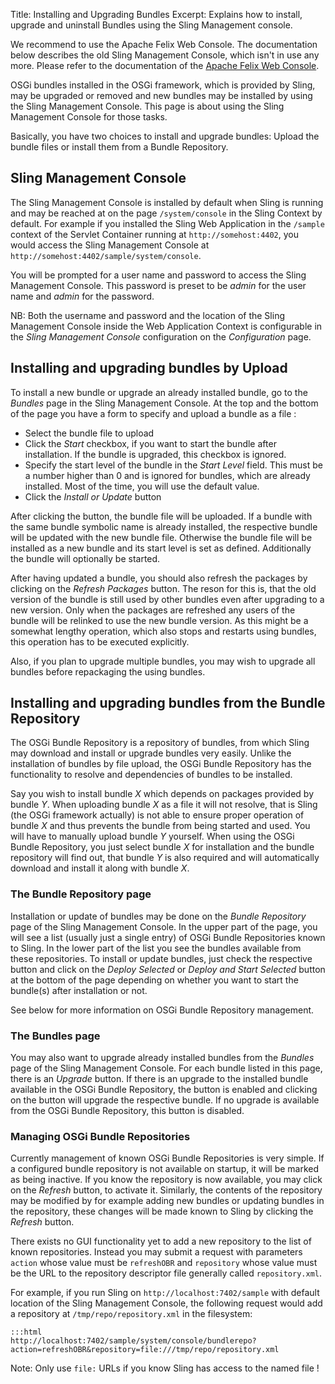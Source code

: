 Title: Installing and Upgrading Bundles
Excerpt: Explains how to install, upgrade and uninstall Bundles using the Sling Management console.

<div class="note">
We recommend to use the Apache Felix Web Console. The documentation below describes the old Sling Management Console, which isn't in use any more. Please refer to the documentation of the <a href="http://felix.apache.org/site/apache-felix-web-console.html">Apache Felix Web Console</a>.
</div>

OSGi bundles installed in the OSGi framework, which is provided by Sling, may be upgraded or removed and new bundles may be installed by using the Sling Management Console. This page is about using the Sling Management Console for those tasks.

Basically, you have two choices to install and upgrade bundles: Upload the bundle files or install them from a Bundle Repository.



## Sling Management Console

The Sling Management Console is installed by default when Sling is running and may be reached at on the page `/system/console` in the Sling Context by default. For example if you installed the Sling Web Application in the `/sample` context of the Servlet Container running at `http://somehost:4402`, you would access the Sling Management Console at `http://somehost:4402/sample/system/console`.

You will be prompted for a user name and password to access the Sling Management Console. This password is preset to be *admin* for the user name and *admin* for the password.

NB: Both the username and password and the location of the Sling Management Console inside the Web Application Context is configurable in the *Sling Management Console* configuration on the *Configuration* page.



## Installing and upgrading bundles by Upload

To install a new bundle or upgrade an already installed bundle, go to the *Bundles* page in the Sling Management Console. At the top and the bottom of the page you have a form to specify and upload a bundle as a file :

* Select the bundle file to upload
* Click the *Start* checkbox, if you want to start the bundle after installation. If the bundle is upgraded, this checkbox is ignored.
* Specify the start level of the bundle in the *Start Level* field. This must be a number higher than 0 and is ignored for bundles, which are already installed. Most of the time, you will use the default value.
* Click the *Install or Update* button

After clicking the button, the bundle file will be uploaded. If a bundle with the same bundle symbolic name is already installed, the respective bundle will be updated with the new bundle file. Otherwise the bundle file will be installed as a new bundle and its start level is set as defined. Additionally the bundle will optionally be started.

After having updated a bundle, you should also refresh the packages by clicking on the *Refresh Packages* button. The reson for this is, that the old version of the bundle is still used by other bundles even after upgrading to a new version. Only when the packages are refreshed any users of the bundle will be relinked to use the new bundle version. As this might be a somewhat lengthy operation, which also stops and restarts using bundles, this operation has to be executed explicitly.

Also, if you plan to upgrade multiple bundles, you may wish to upgrade all bundles before repackaging the using bundles.



## Installing and upgrading bundles from the Bundle Repository

The OSGi Bundle Repository is a repository of bundles, from which Sling may download and install or upgrade bundles very easily. Unlike the installation of bundles by file upload, the OSGi Bundle Repository has the functionality to resolve and dependencies of bundles to be installed.

Say you wish to install bundle *X* which depends on packages provided by bundle *Y*. When uploading bundle *X* as a file it will not resolve, that is Sling (the OSGi framework actually) is not able to ensure proper operation of bundle *X* and thus prevents the bundle from being started and used. You will have to manually upload bundle *Y* yourself. When using the OSGi Bundle Repository, you just select bundle *X* for installation and the bundle repository will find out, that bundle *Y* is also required and will automatically download and install it along with bundle *X*.


### The Bundle Repository page

Installation or update of bundles may be done on the *Bundle Repository* page of the Sling Management Console. In the upper part of the page, you will see a list (usually just a single entry) of OSGi Bundle Repositories known to Sling. In the lower part of the list you see the bundles available from these repositories. To install or update bundles, just check the respective button and click on the *Deploy Selected* or *Deploy and Start Selected* button at the bottom of the page depending on whether you want to start the bundle(s) after installation or not.

See below for more information on OSGi Bundle Repository management.



### The Bundles page

You may also want to upgrade already installed bundles from the *Bundles* page of the Sling Management Console. For each bundle listed in this page, there is an *Upgrade* button. If there is an upgrade to the installed bundle available in the OSGi Bundle Repository, the button is enabled and clicking on the button will upgrade the respective bundle. If no upgrade is available from the OSGi Bundle Repository, this button is disabled.



### Managing OSGi Bundle Repositories

Currently management of known OSGi Bundle Repositories is very simple. If a configured bundle repository is not available on startup, it will be marked as being inactive. If you know the repository is now available, you may click on the *Refresh* button, to activate it. Similarly, the contents of the repository may be modified by for example adding new bundles or updating bundles in the repository, these changes will be made known to Sling by clicking the *Refresh* button.

There exists no GUI functionality yet to add a new repository to the list of known repositories. Instead you may submit a request with parameters `action` whose value must be `refreshOBR` and `repository` whose value must be the URL to the repository descriptor file generally called `repository.xml`.

For example, if you run Sling on `http://localhost:7402/sample` with default location of the Sling Management Console, the following request would add a repository at `/tmp/repo/repository.xml` in the filesystem:

    :::html
    http://localhost:7402/sample/system/console/bundlerepo?action=refreshOBR&repository=file:///tmp/repo/repository.xml

Note: Only use `file:` URLs if you know Sling has access to the named file !
